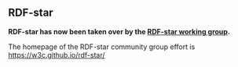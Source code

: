 ## RDF-star ##

**RDF-star has now been taken over by the [RDF-star working group](https://www.w3.org/groups/wg/rdf-star).**

The homepage of the RDF-star community group effort is
https://w3c.github.io/rdf-star/


